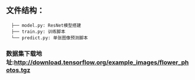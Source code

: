 ## 文件结构：

```
  ├── model.py: ResNet模型搭建
  ├── train.py: 训练脚本
  └── predict.py: 单张图像预测脚本
```
### 数据集下载地址:http://download.tensorflow.org/example_images/flower_photos.tgz
